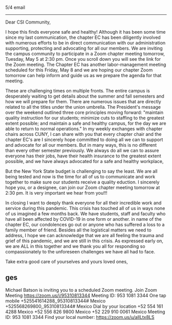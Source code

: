 5/4 email

----

Dear CSI Community,
 
I hope this finds everyone safe and healthy!  Although it has been some time since my last communication, the chapter EC has been diligently involved with numerous efforts to be in direct communication with our administration supporting, protecting and advocating for all our members.  We are inviting the campus community to participate in a Zoom chapter meeting tomorrow, Tuesday, May 5 at 2:30 pm.  Once you scroll down you will see the link for the Zoom meeting.  The Chapter EC has another labor-management meeting scheduled for this Friday, May 8 and we are hoping our chapter Zoom tomorrow can help inform and guide us as we prepare the agenda for that meeting.
 
These are challenging times on multiple fronts.  The entire campus is desperately waiting to get details about the summer and fall semesters and how we will prepare for them.  There are numerous issues that are directly related to all the titles under the union umbrella.  The President's message over the weekend outlined three core principles moving forward: "maintain quality instruction for our students; minimize cuts to staffing to the greatest extent possible; and maintain a safe and healthy campus, for the day we are able to return to normal operations."  In my weekly exchanges with chapter chairs across CUNY, I can share with you that every chapter chair and the chapter EC's are I sincerely hope committed to doing all we can to support and advocate for all our members.  But in many ways, this is no different than every other semester previously.  We always do all we can to assure everyone has their jobs, have their health insurance to the greatest extent possible, and we have always advocated for a safe and healthy workplace,
 
But the New York State budget is challenging to say the least.  We are all being tested and now is the time for all of us to communicate and work together to make sure our students receive a quality eduction.  I sincerely hope you, or a designee, can join our Zoom chapter meeting tomorrow at 2:30 pm.  It is very important we hear from you!!!
 
In closing I want to deeply thank everyone for all their incredible work and service during this pandemic.  This crisis has touched all of us in ways none of us imagined a few months back.  We have students, staff and faculty who have all been affected by COVID-19 in one form or another.  in name of the chapter EC, our condolences go out or anyone who has suffered a loss to a family member of friend.  Besides all the logistical matters we need to address, I hope we can acknowledge that we are all feeling the trauma and grief of this pandemic, and we are still in this crisis.  As expressed early on, we are ALL in this together and we thank you all for responding so compassionately to the unforeseen challenges we have all had to face.
 
Take extra good care of yourselves and yours loved ones,
 
ges
-------------------------------------

Michael Batson is inviting you to a scheduled Zoom meeting.
Join Zoom Meeting
https://zoom.us/j/95310813344
Meeting ID: 953 1081 3344
One tap mobile
+525541614288,,95310813344# Mexico
+525568269800,,95310813344# Mexico
Dial by your location
+52 554 161 4288 Mexico
+52 556 826 9800 Mexico
+52 229 910 0061 Mexico
Meeting ID: 953 1081 3344
Find your local number: https://zoom.us/u/alILtx8LS​
